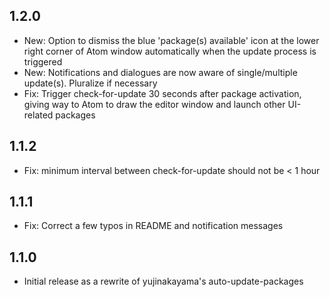 ## 1.2.0
* New: Option to dismiss the blue 'package(s) available' icon at the lower right
         corner of Atom window automatically when the update process is triggered
* New: Notifications and dialogues are now aware of single/multiple update(s).
         Pluralize if necessary
* Fix: Trigger check-for-update 30 seconds after package activation,
         giving way to Atom to draw the editor window and launch other
         UI-related packages

## 1.1.2
* Fix: minimum interval between check-for-update should not be < 1 hour

## 1.1.1
* Fix: Correct a few typos in README and notification messages

## 1.1.0
* Initial release as a rewrite of yujinakayama's auto-update-packages